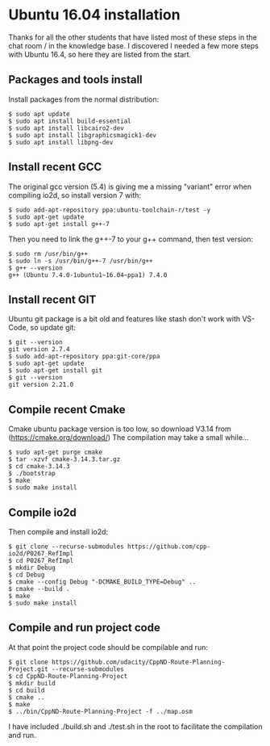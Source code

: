 # Ubuntu 16.04 installation
Thanks for all the other students that have listed most of these steps in the chat room / in the knowledge base.
I discovered I needed a few more steps with Ubuntu 16.4, so here they are listed from the start.

## Packages and tools install
Install packages from the normal distribution:
```
$ sudo apt update
$ sudo apt install build-essential
$ sudo apt install libcairo2-dev
$ sudo apt install libgraphicsmagick1-dev
$ sudo apt install libpng-dev
```
## Install recent GCC
The original gcc version (5.4) is giving me a missing "variant" error when compiling io2d, so install version 7 with:
```
$ sudo add-apt-repository ppa:ubuntu-toolchain-r/test -y
$ sudo apt-get update
$ sudo apt-get install g++-7
```

Then you need to link the g++-7 to your g++ command, then test version:
```
$ sudo rm /usr/bin/g++
$ sudo ln -s /usr/bin/g++-7 /usr/bin/g++
$ g++ --version
g++ (Ubuntu 7.4.0-1ubuntu1~16.04~ppa1) 7.4.0
```
## Install recent GIT
Ubuntu git package is a bit old and features like stash don't work with VS-Code, so update git:
```
$ git --version
git version 2.7.4
$ sudo add-apt-repository ppa:git-core/ppa
$ sudo apt-get update
$ sudo apt-get install git
$ git --version
git version 2.21.0
```
## Compile recent Cmake
Cmake ubuntu package version is too low, so download V3.14 from (https://cmake.org/download/)
The compilation may take a small while...
```
$ sudo apt-get purge cmake
$ tar -xzvf cmake-3.14.3.tar.gz
$ cd cmake-3.14.3
$ ./bootstrap
$ make
$ sudo make install 
```
## Compile io2d
Then compile and install io2d:
```
$ git clone --recurse-submodules https://github.com/cpp-io2d/P0267_RefImpl
$ cd P0267_RefImpl
$ mkdir Debug
$ cd Debug
$ cmake --config Debug "-DCMAKE_BUILD_TYPE=Debug" ..
$ cmake --build .
$ make
$ sudo make install
```
## Compile and run project code
At that point the project code should be compilable and run:
```
$ git clone https://github.com/udacity/CppND-Route-Planning-Project.git --recurse-submodules
$ cd CppND-Route-Planning-Project
$ mkdir build
$ cd build
$ cmake ..
$ make
$ ../bin/CppND-Route-Planning-Project -f ../map.osm 
```

I have included ./build.sh and ./test.sh in the root to facilitate the compilation and run.